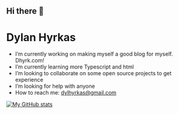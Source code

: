 ## Hi there 👋

# **Dylan Hyrkas** 

-  I’m currently working on making myself a good blog for myself. Dhyrk.com!
-  I’m currently learning more Typescript and html
-  I’m looking to collaborate on some open source projects to get experience
-  I’m looking for help with anyone
-  How to reach me: dylhyrkas@gmail.com

[![My GitHub stats](https://github-readme-stats.vercel.app/api?username=DylanHyrkas)](https://github.com/anuraghazra/github-readme-stats)
